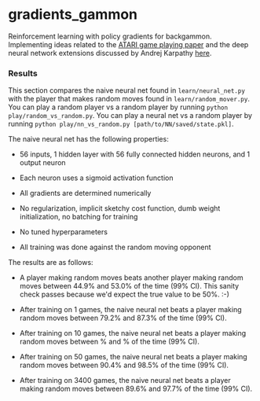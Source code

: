 # gradients_gammon

Reinforcement learning with policy gradients for backgammon.   Implementing
ideas related to the
[ATARI game playing paper](http://www.nature.com/nature/journal/v518/n7540/abs/nature14236.html)
and the deep neural network extensions discussed by
Andrej Karpathy [here](http://karpathy.github.io/2016/05/31/rl/).


### Results

This section compares the naive neural net found in ```learn/neural_net.py```
with the player that makes random moves found in ```learn/random_mover.py```.
You can play a random player vs a random player by running 
```python play/random_vs_random.py```.  You can play a neural net vs a random
player by running ```python play/nn_vs_random.py [path/to/NN/saved/state.pkl]```.

The naive neural net has the following properties:

* 56 inputs, 1 hidden layer with 56 fully connected hidden neurons, and
  1 output neuron

* Each neuron uses a sigmoid activation function

* All gradients are determined numerically

* No regularization, implicit sketchy cost function, dumb weight
  initialization, no batching for training

* No tuned hyperparameters

* All training was done against the random moving opponent

The results are as follows:

* A player making random moves beats another player
  making random moves between 44.9% and 53.0% of the time (99% CI). This 
  sanity check passes because we'd expect the true value to be 50%. :-)

* After training on 1 games, the naive neural net
  beats a player making random moves between 79.2% and 87.3% of the time
  (99% CI).

* After training on 10 games, the naive neural net
  beats a player making random moves between % and % of the time
  (99% CI).

* After training on 50 games, the naive neural net
  beats a player making random moves between 90.4% and 98.5% of the time
  (99% CI).

* After training on 3400 games, the naive neural net
  beats a player making random moves between 89.6% and 97.7% of the time
  (99% CI).

